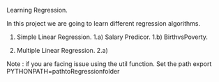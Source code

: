 Learning Regression.


In this project we are going to learn different regression algorithms.

1. Simple Linear Regression. 
  1.a) Salary Predicor.
  1.b) BirthvsPoverty.

2. Multiple Linear Regression.
  2.a) 




Note : if you are facing issue using the util function. Set the path 
export PYTHONPATH=pathtoRegressionfolder